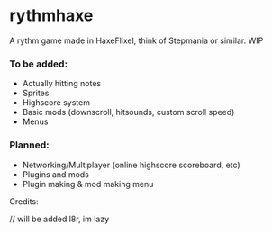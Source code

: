 # rythmhaxe

A rythm game made in HaxeFlixel, think of Stepmania or similar. WIP

### To be added:
- Actually hitting notes
- Sprites
- Highscore system
- Basic mods (downscroll, hitsounds, custom scroll speed)
- Menus

### Planned:
- Networking/Multiplayer (online highscore scoreboard, etc)
- Plugins and mods
- Plugin making & mod making menu

Credits:

// will be added l8r, im lazy
